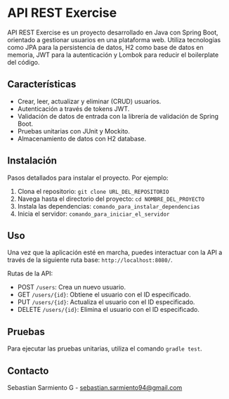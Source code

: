 # API REST Exercise

API REST Exercise es un proyecto desarrollado en Java con Spring Boot, orientado a gestionar usuarios en una plataforma 
web. Utiliza tecnologías como JPA para la persistencia de datos, H2 como base de datos en memoria, JWT para la 
autenticación y Lombok para reducir el boilerplate del código.

## Características

- Crear, leer, actualizar y eliminar (CRUD) usuarios.
- Autenticación a través de tokens JWT.
- Validación de datos de entrada con la librería de validación de Spring Boot.
- Pruebas unitarias con JUnit y Mockito.
- Almacenamiento de datos con H2 database.

## Instalación

Pasos detallados para instalar el proyecto. Por ejemplo:

1. Clona el repositorio: `git clone URL_DEL_REPOSITORIO`
2. Navega hasta el directorio del proyecto: `cd NOMBRE_DEL_PROYECTO`
3. Instala las dependencias: `comando_para_instalar_dependencias`
4. Inicia el servidor: `comando_para_iniciar_el_servidor`

## Uso

Una vez que la aplicación esté en marcha, puedes interactuar con la API a través de la siguiente 
ruta base: `http://localhost:8080/`.

Rutas de la API:

- POST `/users`: Crea un nuevo usuario.
- GET `/users/{id}`: Obtiene el usuario con el ID especificado.
- PUT `/users/{id}`: Actualiza el usuario con el ID especificado.
- DELETE `/users/{id}`: Elimina el usuario con el ID especificado.

## Pruebas

Para ejecutar las pruebas unitarias, utiliza el comando `gradle test`.


## Contacto

Sebastian Sarmiento G - sebastian.sarmiento94@gmail.com